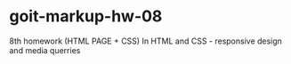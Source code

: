 # goit-markup-hw-08

8th homework (HTML PAGE + CSS)
In HTML and CSS - responsive design and media querries
